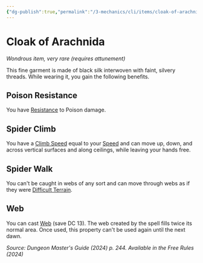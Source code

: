 ```yaml
---
{"dg-publish":true,"permalink":"/3-mechanics/cli/items/cloak-of-arachnida-xdmg/","tags":["ttrpg-cli/compendium/src/5e/xdmg","ttrpg-cli/item/attunement/required","ttrpg-cli/item/rarity/very-rare"],"noteIcon":""}
---
```


# Cloak of Arachnida
*Wondrous item, very rare (requires attunement)*  



This fine garment is made of black silk interwoven with faint, silvery threads. While wearing it, you gain the following benefits.

## Poison Resistance

You have [Resistance](3-Mechanics/CLI/rules/variant-rules/resistance-xphb.md) to Poison damage.

## Spider Climb

You have a [Climb Speed](3-Mechanics/CLI/rules/variant-rules/climb-speed-xphb.md) equal to your [Speed](3-Mechanics/CLI/rules/variant-rules/speed-xphb.md) and can move up, down, and across vertical surfaces and along ceilings, while leaving your hands free.

## Spider Walk

You can't be caught in webs of any sort and can move through webs as if they were [Difficult Terrain](3-Mechanics/CLI/rules/variant-rules/difficult-terrain-xphb.md).

## Web

You can cast [Web](3-Mechanics/CLI/spells/web-xphb.md) (save DC 13). The web created by the spell fills twice its normal area. Once used, this property can't be used again until the next dawn.

*Source: Dungeon Master's Guide (2024) p. 244. Available in the Free Rules (2024)*